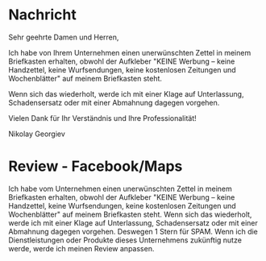 # Nachricht

Sehr geehrte Damen und Herren,

Ich habe von Ihrem Unternehmen einen unerwünschten Zettel in meinem Briefkasten erhalten, obwohl der Aufkleber "KEINE Werbung – keine Handzettel, keine Wurfsendungen, keine kostenlosen Zeitungen und Wochenblätter" auf meinem Briefkasten steht.

Wenn sich das wiederholt, werde ich mit einer Klage auf Unterlassung, Schadensersatz oder mit einer Abmahnung dagegen vorgehen.

Vielen Dank für Ihr Verständnis und Ihre Professionalität!

Nikolay Georgiev

# Review - Facebook/Maps

Ich habe vom Unternehmen einen unerwünschten Zettel in meinem Briefkasten erhalten, obwohl der Aufkleber "KEINE Werbung – keine Handzettel, keine Wurfsendungen, keine kostenlosen Zeitungen und Wochenblätter" auf meinem Briefkasten steht. Wenn sich das wiederholt, werde ich mit einer Klage auf Unterlassung, Schadensersatz oder mit einer Abmahnung dagegen vorgehen. Deswegen 1 Stern für SPAM. Wenn ich die Dienstleistungen oder Produkte dieses Unternehmens zukünftig nutze werde, werde ich meinen Review anpassen.
